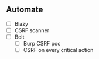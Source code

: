 ## Automate
- [ ] Blazy
- [ ] CSRF scanner
- [ ] Bolt
	- [ ] Burp CSRF poc
	- [ ] CSRF on every critical action